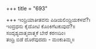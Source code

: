 +++
title = "693"

+++
ಇಂದ್ರಿಯಾತೀತವನು ಪಿಡಿಯಲಿಂದ್ರಿಯಕಳವೆ?।  
ಇಂದ್ರಧನು ಕೈದೋಟಿ ಕೊಂಕಿಗೆಟಕುವುದೆ?॥  
ಸಂದೃಶ್ಯವಾತ್ಮವಾತ್ಮಕೆ ಬೇರೆ ಕರಣದಿಂ।  
ತಂದ್ರಿ ಬಿಡೆ ದೊರೆವುದದು - ಮಂಕುತಿಮ್ಮ॥  
